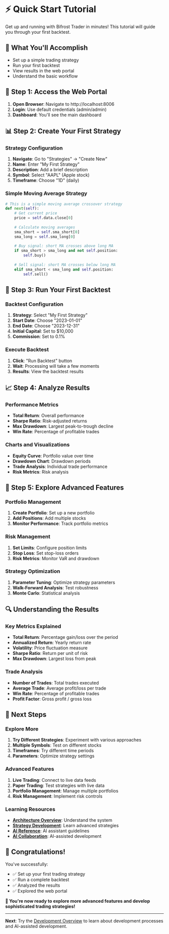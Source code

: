 # ⚡ Quick Start Tutorial

Get up and running with Bifrost Trader in minutes! This tutorial will guide you through your first backtest.

## 🎯 **What You'll Accomplish**

- Set up a simple trading strategy
- Run your first backtest
- View results in the web portal
- Understand the basic workflow

## 🚀 **Step 1: Access the Web Portal**

1. **Open Browser**: Navigate to http://localhost:8006
2. **Login**: Use default credentials (admin/admin)
3. **Dashboard**: You'll see the main dashboard

## 📊 **Step 2: Create Your First Strategy**

### **Strategy Configuration**
1. **Navigate**: Go to "Strategies" → "Create New"
2. **Name**: Enter "My First Strategy"
3. **Description**: Add a brief description
4. **Symbol**: Select "AAPL" (Apple stock)
5. **Timeframe**: Choose "1D" (daily)

### **Simple Moving Average Strategy**
```python
# This is a simple moving average crossover strategy
def next(self):
    # Get current price
    price = self.data.close[0]
    
    # Calculate moving averages
    sma_short = self.sma_short[0]
    sma_long = self.sma_long[0]
    
    # Buy signal: short MA crosses above long MA
    if sma_short > sma_long and not self.position:
        self.buy()
    
    # Sell signal: short MA crosses below long MA
    elif sma_short < sma_long and self.position:
        self.sell()
```

## 🔄 **Step 3: Run Your First Backtest**

### **Backtest Configuration**
1. **Strategy**: Select "My First Strategy"
2. **Start Date**: Choose "2023-01-01"
3. **End Date**: Choose "2023-12-31"
4. **Initial Capital**: Set to $10,000
5. **Commission**: Set to 0.1%

### **Execute Backtest**
1. **Click**: "Run Backtest" button
2. **Wait**: Processing will take a few moments
3. **Results**: View the backtest results

## 📈 **Step 4: Analyze Results**

### **Performance Metrics**
- **Total Return**: Overall performance
- **Sharpe Ratio**: Risk-adjusted returns
- **Max Drawdown**: Largest peak-to-trough decline
- **Win Rate**: Percentage of profitable trades

### **Charts and Visualizations**
- **Equity Curve**: Portfolio value over time
- **Drawdown Chart**: Drawdown periods
- **Trade Analysis**: Individual trade performance
- **Risk Metrics**: Risk analysis

## 🎯 **Step 5: Explore Advanced Features**

### **Portfolio Management**
1. **Create Portfolio**: Set up a new portfolio
2. **Add Positions**: Add multiple stocks
3. **Monitor Performance**: Track portfolio metrics

### **Risk Management**
1. **Set Limits**: Configure position limits
2. **Stop Loss**: Set stop-loss orders
3. **Risk Metrics**: Monitor VaR and drawdown

### **Strategy Optimization**
1. **Parameter Tuning**: Optimize strategy parameters
2. **Walk-Forward Analysis**: Test robustness
3. **Monte Carlo**: Statistical analysis

## 🔍 **Understanding the Results**

### **Key Metrics Explained**
- **Total Return**: Percentage gain/loss over the period
- **Annualized Return**: Yearly return rate
- **Volatility**: Price fluctuation measure
- **Sharpe Ratio**: Return per unit of risk
- **Max Drawdown**: Largest loss from peak

### **Trade Analysis**
- **Number of Trades**: Total trades executed
- **Average Trade**: Average profit/loss per trade
- **Win Rate**: Percentage of profitable trades
- **Profit Factor**: Gross profit / gross loss

## 🚀 **Next Steps**

### **Explore More**
1. **Try Different Strategies**: Experiment with various approaches
2. **Multiple Symbols**: Test on different stocks
3. **Timeframes**: Try different time periods
4. **Parameters**: Optimize strategy settings

### **Advanced Features**
1. **Live Trading**: Connect to live data feeds
2. **Paper Trading**: Test strategies with live data
3. **Portfolio Management**: Manage multiple portfolios
4. **Risk Management**: Implement risk controls

### **Learning Resources**
- **[Architecture Overview](../architecture/overview.md)**: Understand the system
- **[Strategy Development](../development/backtrader-integration.md)**: Learn advanced strategies
- **[AI Reference](../reference/ai-reference.md)**: AI assistant guidelines
- **[AI Collaboration](../guides/ai-collaboration.md)**: AI-assisted development

## 🎉 **Congratulations!**

You've successfully:
- ✅ Set up your first trading strategy
- ✅ Run a complete backtest
- ✅ Analyzed the results
- ✅ Explored the web portal

**🎯 You're now ready to explore more advanced features and develop sophisticated trading strategies!**

---

**Next**: Try the [Development Overview](../development/index.md) to learn about development processes and AI-assisted development.

